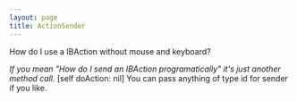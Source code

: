 ```yaml
---
layout: page
title: ActionSender
---
```


How do I use a IBAction without mouse and keyboard?

*If you mean "How do I send an IBAction programatically" it's just another method call.*     [self doAction: nil] You can pass anything of type id for sender if you like.

